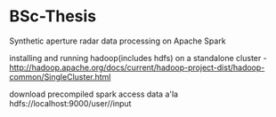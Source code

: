# BSc-Thesis

Synthetic aperture radar data processing on Apache Spark

installing and running hadoop(includes hdfs) on a standalone cluster - http://hadoop.apache.org/docs/current/hadoop-project-dist/hadoop-common/SingleCluster.html

download precompiled spark
access data a'la hdfs://localhost:9000/user/<username>/input

